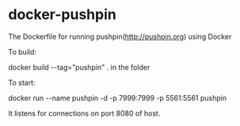 # docker-pushpin
The Dockerfile for running pushpin(http://pushpin.org) using Docker

To build:

docker build --tag="pushpin" . in the folder

To start:

docker run --name pushpin -d -p 7999:7999 -p 5561:5561 pushpin

It listens for connections on port 8080 of host.